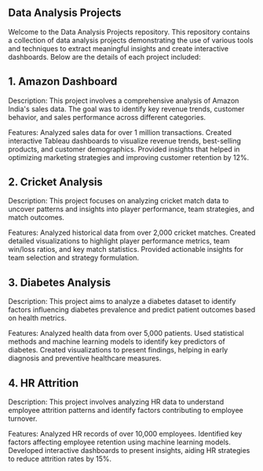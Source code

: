 ## Data Analysis Projects
Welcome to the Data Analysis Projects repository. This repository contains a collection of data analysis projects demonstrating the use of various tools and techniques to extract meaningful insights and create interactive dashboards. Below are the details of each project included:

## 1. Amazon Dashboard
Description: This project involves a comprehensive analysis of Amazon India's sales data. The goal was to identify key revenue trends, customer behavior, and sales performance across different categories.

Features:
Analyzed sales data for over 1 million transactions.
Created interactive Tableau dashboards to visualize revenue trends, best-selling products, and customer demographics.
Provided insights that helped in optimizing marketing strategies and improving customer retention by 12%.

## 2. Cricket Analysis
Description: This project focuses on analyzing cricket match data to uncover patterns and insights into player performance, team strategies, and match outcomes.

Features:
Analyzed historical data from over 2,000 cricket matches.
Created detailed visualizations to highlight player performance metrics, team win/loss ratios, and key match statistics.
Provided actionable insights for team selection and strategy formulation.

## 3. Diabetes Analysis
Description: This project aims to analyze a diabetes dataset to identify factors influencing diabetes prevalence and predict patient outcomes based on health metrics.

Features:
Analyzed health data from over 5,000 patients.
Used statistical methods and machine learning models to identify key predictors of diabetes.
Created visualizations to present findings, helping in early diagnosis and preventive healthcare measures.

## 4. HR Attrition
Description: This project involves analyzing HR data to understand employee attrition patterns and identify factors contributing to employee turnover.

Features:
Analyzed HR records of over 10,000 employees.
Identified key factors affecting employee retention using machine learning models.
Developed interactive dashboards to present insights, aiding HR strategies to reduce attrition rates by 15%.
